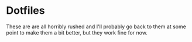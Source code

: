 # Dotfiles

These are are all horribly rushed and I'll probably go back to them at some point to make them a bit better, but they work fine for now.
